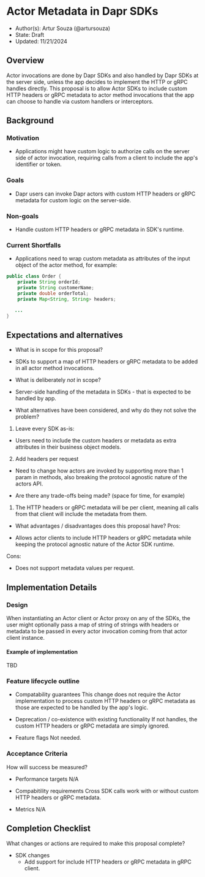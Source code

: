 # Actor Metadata in Dapr SDKs

* Author(s): Artur Souza (@artursouza)
* State: Draft
* Updated: 11/21/2024

## Overview

Actor invocations are done by Dapr SDKs and also handled by Dapr SDKs at the server side, unless the app decides to implement the HTTP or gRPC handles directly. This proposal is to allow Actor SDKs to include custom HTTP headers or gRPC metadata to actor method invocations that the app can choose to handle via custom handlers or interceptors.

## Background

### Motivation
- Applications might have custom logic to authorize calls on the server side of actor invocation, requiring calls from a client to include the app's identifier or token.

### Goals
- Dapr users can invoke Dapr actors with custom HTTP headers or gRPC metadata for custom logic on the server-side.

### Non-goals
- Handle custom HTTP headers or gRPC metadata in SDK's runtime.

### Current Shortfalls
- Applications need to wrap custom metadata as attributes of the input object of the actor method, for example:
```java
public class Order {
    private String orderId;
    private String customerName;
    private double orderTotal;
    private Map<String, String> headers;

   ...
}
```

## Expectations and alternatives

* What is in scope for this proposal?
- SDKs to support a map of HTTP headers or gRPC metadata to be added in all actor method invocations.

* What is deliberately *not* in scope?
- Server-side handling of the metadata in SDKs - that is expected to be handled by app.

* What alternatives have been considered, and why do they not solve the problem?
1. Leave every SDK as-is:
  - Users need to include the custom headers or metadata as extra attributes in their business object models.
2. Add headers per request
  - Need to change how actors are invoked by supporting more than 1 param in methods, also breaking the protocol agnostic nature of the actors API.

* Are there any trade-offs being made? (space for time, for example)
1. The HTTP headers or gRPC metadata will be per client, meaning all calls from that client will include the metadata from them.

* What advantages / disadvantages does this proposal have? 
Pros:
- Allows actor clients to include HTTP headers or gRPC metadata while keeping the protocol agnostic nature of the Actor SDK runtime.

Cons:
- Does not support metadata values per request.

## Implementation Details

### Design

When instantiating an Actor client or Actor proxy on any of the SDKs, the user might optionally pass a map of string of strings with headers or metadata to be passed in every actor invocation coming from that actor client instance.

#### Example of implementation

TBD

### Feature lifecycle outline

* Compatability guarantees
This change does not require the Actor implementation to process custom HTTP headers or gRPC metadata as those are expected to be handled by the app's logic.

* Deprecation / co-existence with existing functionality
If not handles, the custom HTTP headers or gRPC metadata are simply ignored.

* Feature flags
Not needed.

### Acceptance Criteria

How will success be measured? 

* Performance targets
N/A

* Compabitility requirements
Cross SDK calls work with or without custom HTTP headers or gRPC metadata.

* Metrics
N/A

## Completion Checklist

What changes or actions are required to make this proposal complete?

* SDK changes
  * Add support for include HTTP headers or gRPC metadata in gRPC client.

